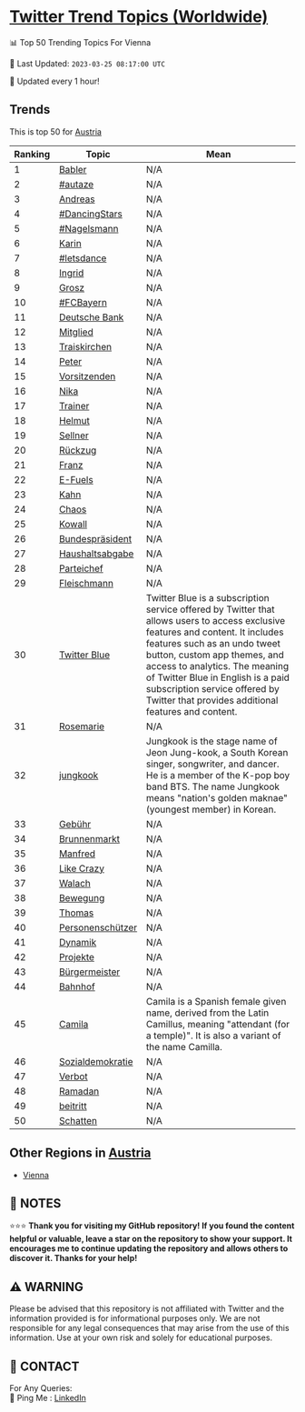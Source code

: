 [Twitter Trend Topics (Worldwide)](https://github.com/ErcinDedeoglu/Twitter-Trend-Topics)
==========


📊 Top 50 Trending Topics For Vienna

📆 Last Updated: `2023-03-25 08:17:00 UTC`

🔧 Updated every 1 hour!


## Trends

This is top 50 for [Austria](</Austria>)

| Ranking | Topic | Mean |
| ------- | ------------ | ------------ |
| 1 | [Babler](http://twitter.com/search?q=Babler) | N/A |
| 2 | [#autaze](http://twitter.com/search?q=%23autaze) | N/A |
| 3 | [Andreas](http://twitter.com/search?q=Andreas) | N/A |
| 4 | [#DancingStars](http://twitter.com/search?q=%23DancingStars) | N/A |
| 5 | [#Nagelsmann](http://twitter.com/search?q=%23Nagelsmann) | N/A |
| 6 | [Karin](http://twitter.com/search?q=Karin) | N/A |
| 7 | [#letsdance](http://twitter.com/search?q=%23letsdance) | N/A |
| 8 | [Ingrid](http://twitter.com/search?q=Ingrid) | N/A |
| 9 | [Grosz](http://twitter.com/search?q=Grosz) | N/A |
| 10 | [#FCBayern](http://twitter.com/search?q=%23FCBayern) | N/A |
| 11 | [Deutsche Bank](http://twitter.com/search?q=Deutsche+Bank) | N/A |
| 12 | [Mitglied](http://twitter.com/search?q=Mitglied) | N/A |
| 13 | [Traiskirchen](http://twitter.com/search?q=Traiskirchen) | N/A |
| 14 | [Peter](http://twitter.com/search?q=Peter) | N/A |
| 15 | [Vorsitzenden](http://twitter.com/search?q=Vorsitzenden) | N/A |
| 16 | [Nika](http://twitter.com/search?q=Nika) | N/A |
| 17 | [Trainer](http://twitter.com/search?q=Trainer) | N/A |
| 18 | [Helmut](http://twitter.com/search?q=Helmut) | N/A |
| 19 | [Sellner](http://twitter.com/search?q=Sellner) | N/A |
| 20 | [Rückzug](http://twitter.com/search?q=R%c3%bcckzug) | N/A |
| 21 | [Franz](http://twitter.com/search?q=Franz) | N/A |
| 22 | [E-Fuels](http://twitter.com/search?q=E-Fuels) | N/A |
| 23 | [Kahn](http://twitter.com/search?q=Kahn) | N/A |
| 24 | [Chaos](http://twitter.com/search?q=Chaos) | N/A |
| 25 | [Kowall](http://twitter.com/search?q=Kowall) | N/A |
| 26 | [Bundespräsident](http://twitter.com/search?q=Bundespr%c3%a4sident) | N/A |
| 27 | [Haushaltsabgabe](http://twitter.com/search?q=Haushaltsabgabe) | N/A |
| 28 | [Parteichef](http://twitter.com/search?q=Parteichef) | N/A |
| 29 | [Fleischmann](http://twitter.com/search?q=Fleischmann) | N/A |
| 30 | [Twitter Blue](http://twitter.com/search?q=Twitter+Blue) | Twitter Blue is a subscription service offered by Twitter that allows users to access exclusive features and content. It includes features such as an undo tweet button, custom app themes, and access to analytics. The meaning of Twitter Blue in English is a paid subscription service offered by Twitter that provides additional features and content. |
| 31 | [Rosemarie](http://twitter.com/search?q=Rosemarie) | N/A |
| 32 | [jungkook](http://twitter.com/search?q=jungkook) | Jungkook is the stage name of Jeon Jung-kook, a South Korean singer, songwriter, and dancer. He is a member of the K-pop boy band BTS. The name Jungkook means "nation's golden maknae" (youngest member) in Korean. |
| 33 | [Gebühr](http://twitter.com/search?q=Geb%c3%bchr) | N/A |
| 34 | [Brunnenmarkt](http://twitter.com/search?q=Brunnenmarkt) | N/A |
| 35 | [Manfred](http://twitter.com/search?q=Manfred) | N/A |
| 36 | [Like Crazy](http://twitter.com/search?q=Like+Crazy) | N/A |
| 37 | [Walach](http://twitter.com/search?q=Walach) | N/A |
| 38 | [Bewegung](http://twitter.com/search?q=Bewegung) | N/A |
| 39 | [Thomas](http://twitter.com/search?q=Thomas) | N/A |
| 40 | [Personenschützer](http://twitter.com/search?q=Personensch%c3%bctzer) | N/A |
| 41 | [Dynamik](http://twitter.com/search?q=Dynamik) | N/A |
| 42 | [Projekte](http://twitter.com/search?q=Projekte) | N/A |
| 43 | [Bürgermeister](http://twitter.com/search?q=B%c3%bcrgermeister) | N/A |
| 44 | [Bahnhof](http://twitter.com/search?q=Bahnhof) | N/A |
| 45 | [Camila](http://twitter.com/search?q=Camila) | Camila is a Spanish female given name, derived from the Latin Camillus, meaning "attendant (for a temple)". It is also a variant of the name Camilla. |
| 46 | [Sozialdemokratie](http://twitter.com/search?q=Sozialdemokratie) | N/A |
| 47 | [Verbot](http://twitter.com/search?q=Verbot) | N/A |
| 48 | [Ramadan](http://twitter.com/search?q=Ramadan) | N/A |
| 49 | [beitritt](http://twitter.com/search?q=beitritt) | N/A |
| 50 | [Schatten](http://twitter.com/search?q=Schatten) | N/A |



## Other Regions in [Austria](</Austria>)

* [Vienna](</Austria/Vienna.md>)



## 📝 NOTES

⭐⭐⭐ **Thank you for visiting my GitHub repository! If you found the content helpful or valuable, leave a star on the repository to show your support. It encourages me to continue updating the repository and allows others to discover it. Thanks for your help!**


## ⚠️ WARNING

Please be advised that this repository is not affiliated with Twitter and the information provided is for informational purposes only. We are not responsible for any legal consequences that may arise from the use of this information. Use at your own risk and solely for educational purposes.


## 📨 CONTACT

 For Any Queries:  
            🏓 Ping Me : [LinkedIn](https://www.linkedin.com/in/ercindedeoglu/)
